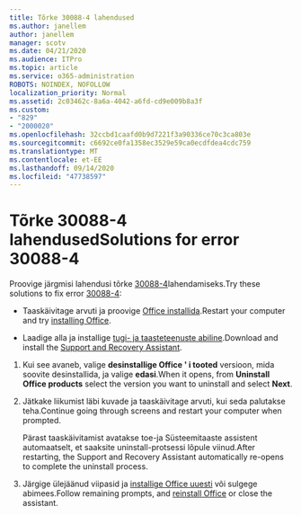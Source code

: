 ```yaml
---
title: Tõrke 30088-4 lahendused
ms.author: janellem
author: janellem
manager: scotv
ms.date: 04/21/2020
ms.audience: ITPro
ms.topic: article
ms.service: o365-administration
ROBOTS: NOINDEX, NOFOLLOW
localization_priority: Normal
ms.assetid: 2c03462c-8a6a-4042-a6fd-cd9e009b8a3f
ms.custom:
- "829"
- "2000020"
ms.openlocfilehash: 32ccbd1caafd0b9d7221f3a90336ce70c3ca803e
ms.sourcegitcommit: c6692ce0fa1358ec3529e59ca0ecdfdea4cdc759
ms.translationtype: MT
ms.contentlocale: et-EE
ms.lasthandoff: 09/14/2020
ms.locfileid: "47738597"
---
```

# <a name="solutions-for-error-30088-4"></a><span data-ttu-id="2c86c-102">Tõrke 30088-4 lahendused</span><span class="sxs-lookup"><span data-stu-id="2c86c-102">Solutions for error 30088-4</span></span>

<span data-ttu-id="2c86c-103">Proovige järgmisi lahendusi tõrke [30088-4](https://support.office.com/article/d5df89a9-0507-4b4c-92f9-22f457e630aa?wt.mc_id=Alchemy_ClientDIA)lahendamiseks.</span><span class="sxs-lookup"><span data-stu-id="2c86c-103">Try these solutions to fix error [30088-4](https://support.office.com/article/d5df89a9-0507-4b4c-92f9-22f457e630aa?wt.mc_id=Alchemy_ClientDIA):</span></span>
  
- <span data-ttu-id="2c86c-104">Taaskäivitage arvuti ja proovige [Office installida](https://portal.office.com/OLS/MySoftware.aspx).</span><span class="sxs-lookup"><span data-stu-id="2c86c-104">Restart your computer and try [installing Office](https://portal.office.com/OLS/MySoftware.aspx).</span></span>

- <span data-ttu-id="2c86c-105">Laadige alla ja installige [tugi- ja taasteteenuste abiline](https://aka.ms/SARA-OfficeUninstall-Alchemy).</span><span class="sxs-lookup"><span data-stu-id="2c86c-105">Download and install the [Support and Recovery Assistant](https://aka.ms/SARA-OfficeUninstall-Alchemy).</span></span>

1. <span data-ttu-id="2c86c-106">Kui see avaneb, valige **desinstallige Office ' i tooted** versioon, mida soovite desinstallida, ja valige **edasi**.</span><span class="sxs-lookup"><span data-stu-id="2c86c-106">When it opens, from **Uninstall Office products** select the version you want to uninstall and select **Next**.</span></span>

2. <span data-ttu-id="2c86c-107">Jätkake liikumist läbi kuvade ja taaskäivitage arvuti, kui seda palutakse teha.</span><span class="sxs-lookup"><span data-stu-id="2c86c-107">Continue going through screens and restart your computer when prompted.</span></span>

    <span data-ttu-id="2c86c-108">Pärast taaskäivitamist avatakse toe-ja Süsteemitaaste assistent automaatselt, et saaksite uninstall-protsessi lõpule viinud.</span><span class="sxs-lookup"><span data-stu-id="2c86c-108">After restarting, the Support and Recovery Assistant automatically re-opens to complete the uninstall process.</span></span>

3. <span data-ttu-id="2c86c-109">Järgige ülejäänud viipasid ja [installige Office uuesti](https://portal.office.com/OLS/MySoftware.aspx) või sulgege abimees.</span><span class="sxs-lookup"><span data-stu-id="2c86c-109">Follow remaining prompts, and [reinstall Office](https://portal.office.com/OLS/MySoftware.aspx) or close the assistant.</span></span>
